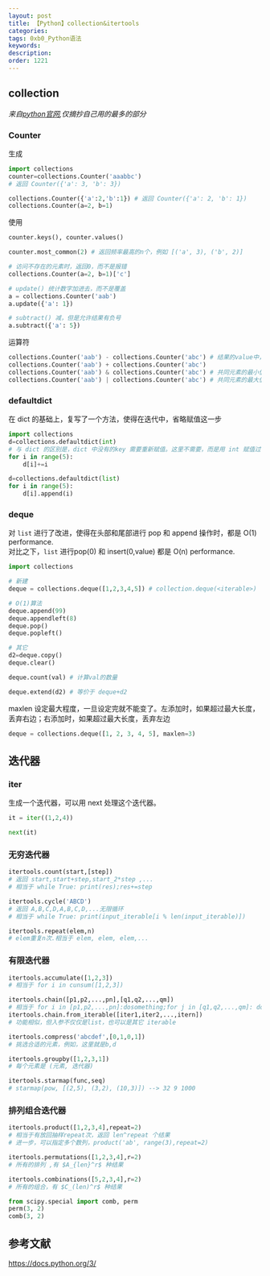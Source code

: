 ```yaml
---
layout: post
title: 【Python】collection&itertools
categories:
tags: 0xb0_Python语法
keywords:
description:
order: 1221
---
```



## collection
*来自[python官网](https://docs.python.org/3.7/library/index.html),仅摘抄自己用的最多的部分*

### Counter

生成
```py
import collections
counter=collections.Counter('aaabbc')
# 返回 Counter({'a': 3, 'b': 3})

collections.Counter({'a':2,'b':1}) # 返回 Counter({'a': 2, 'b': 1})
collections.Counter(a=2, b=1)
```


使用
```python
counter.keys(), counter.values()

counter.most_common(2) # 返回频率最高的n个，例如 [('a', 3), ('b', 2)]

# 访问不存在的元素时，返回0，而不是报错
collections.Counter(a=2, b=1)['c']

# update() 统计数字加进去，而不是覆盖
a = collections.Counter('aab')
a.update({'a': 1})

# subtract() 减，但是允许结果有负号
a.subtract({'a': 5})
```

运算符
```python
collections.Counter('aab') - collections.Counter('abc') # 结果的value中，剔除了0和负数（因此看起来应用范围不是很宽）
collections.Counter('aab') + collections.Counter('abc')
collections.Counter('aab') & collections.Counter('abc') # 共同元素的最小值
collections.Counter('aab') | collections.Counter('abc') # 共同元素的最大值
```

### defaultdict
在 dict 的基础上，复写了一个方法，使得在迭代中，省略赋值这一步
```py
import collections
d=collections.defaultdict(int)
# 与 dict 的区别是，dict 中没有的key 需要重新赋值。这里不需要，而是用 int 赋值过了
for i in range(5):
    d[i]+=i

d=collections.defaultdict(list)
for i in range(5):
    d[i].append(i)
```

### deque
对 `list` 进行了改进，使得在头部和尾部进行 pop 和 append 操作时，都是 O(1) performance.  
对比之下，`list` 进行pop(0) 和 insert(0,value) 都是 O(n) performance.  

```py
import collections

# 新建
deque = collections.deque([1,2,3,4,5]) # collection.deque(<iterable>)

# O(1)算法
deque.append(99)
deque.appendleft(8)
deque.pop()
deque.popleft()

# 其它
d2=deque.copy()
deque.clear()

deque.count(val) # 计算val的数量

deque.extend(d2) # 等价于 deque+d2

```

maxlen 设定最大程度，一旦设定完就不能变了。左添加时，如果超过最大长度，丢弃右边；右添加时，如果超过最大长度，丢弃左边

```python
deque = collections.deque([1, 2, 3, 4, 5], maxlen=3)
```



## 迭代器
### iter
生成一个迭代器，可以用 next 处理这个迭代器。
```python
it = iter((1,2,4))

next(it)
```


### 无穷迭代器
```py
itertools.count(start,[step])
# 返回 start,start+step,start_2*step ,...
# 相当于 while True: print(res);res+=step

itertools.cycle('ABCD')
# 返回 A,B,C,D,A,B,C,D,...无限循环
# 相当于 while True: print(input_iterable[i % len(input_iterable)])

itertools.repeat(elem,n)
# elem重复n次.相当于 elem, elem, elem,...
```

### 有限迭代器
```py
itertools.accumulate([1,2,3])
# 相当于 for i in cunsum([1,2,3])

itertools.chain([p1,p2,...,pn],[q1,q2,...,qm])
# 相当于 for i in [p1,p2,...,pn]:dosomething;for j in [q1,q2,...,qm]: dosomething
itertools.chain.from_iterable([iter1,iter2,...,itern])
# 功能相似，但入参不仅仅是list，也可以是其它 iterable

itertools.compress('abcdef',[0,1,0,1])
# 挑选合适的元素，例如，这里就是b,d

itertools.groupby([1,2,3,1])
# 每个元素是 (元素, 迭代器)

itertools.starmap(func,seq)
# starmap(pow, [(2,5), (3,2), (10,3)]) --> 32 9 1000
```

### 排列组合迭代器

```py
itertools.product([1,2,3,4],repeat=2)
# 相当于有放回抽样repeat次，返回 len^repeat 个结果
# 进一步，可以指定多个数列，product('ab', range(3),repeat=2)

itertools.permutations([1,2,3,4],r=2)
# 所有的排列 ,有 $A_{len}^r$ 种结果

itertools.combinations([5,2,3,4],r=2)
# 所有的组合，有 $C_(len)^r$ 种结果
```


```py
from scipy.special import comb, perm
perm(3, 2)
comb(3, 2)
```

## 参考文献
https://docs.python.org/3/
